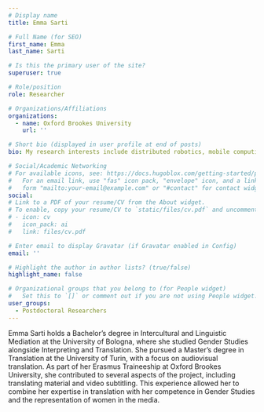 ```yaml
---
# Display name
title: Emma Sarti

# Full Name (for SEO)
first_name: Emma   
last_name: Sarti

# Is this the primary user of the site?
superuser: true

# Role/position
role: Researcher

# Organizations/Affiliations
organizations:
  - name: Oxford Brookes University
    url: ''

# Short bio (displayed in user profile at end of posts)
bio: My research interests include distributed robotics, mobile computing and programmable matter. 

# Social/Academic Networking
# For available icons, see: https://docs.hugoblox.com/getting-started/page-builder/#icons
#   For an email link, use "fas" icon pack, "envelope" icon, and a link in the
#   form "mailto:your-email@example.com" or "#contact" for contact widget.
social:
# Link to a PDF of your resume/CV from the About widget.
# To enable, copy your resume/CV to `static/files/cv.pdf` and uncomment the lines below.
# - icon: cv
#   icon_pack: ai
#   link: files/cv.pdf

# Enter email to display Gravatar (if Gravatar enabled in Config)
email: ''

# Highlight the author in author lists? (true/false)
highlight_name: false

# Organizational groups that you belong to (for People widget)
#   Set this to `[]` or comment out if you are not using People widget.
user_groups:
  - Postdoctoral Researchers
---
```


Emma Sarti holds a Bachelor’s degree in Intercultural and Linguistic Mediation at the University of Bologna, where she studied Gender Studies alongside Interpreting and Translation. She pursued a Master’s degree in Translation at the University of Turin, with a focus on audiovisual translation. As part of her Erasmus Traineeship at Oxford Brookes University, she contributed to several aspects of the project, including translating material and video subtitling. This experience allowed her to combine her expertise in translation with her competence in Gender Studies and the representation of women in the media.

